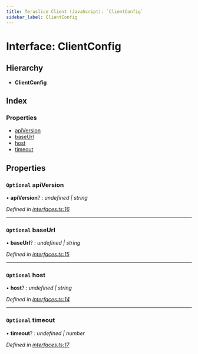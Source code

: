 ```yaml
---
title: Teraslice Client (JavaScript): `ClientConfig`
sidebar_label: ClientConfig
---
```


# Interface: ClientConfig

## Hierarchy

* **ClientConfig**

## Index

### Properties

* [apiVersion](clientconfig.md#optional-apiversion)
* [baseUrl](clientconfig.md#optional-baseurl)
* [host](clientconfig.md#optional-host)
* [timeout](clientconfig.md#optional-timeout)

## Properties

### `Optional` apiVersion

• **apiVersion**? : *undefined | string*

*Defined in [interfaces.ts:16](https://github.com/terascope/teraslice/blob/0ae31df4/packages/teraslice-client-js/src/interfaces.ts#L16)*

___

### `Optional` baseUrl

• **baseUrl**? : *undefined | string*

*Defined in [interfaces.ts:15](https://github.com/terascope/teraslice/blob/0ae31df4/packages/teraslice-client-js/src/interfaces.ts#L15)*

___

### `Optional` host

• **host**? : *undefined | string*

*Defined in [interfaces.ts:14](https://github.com/terascope/teraslice/blob/0ae31df4/packages/teraslice-client-js/src/interfaces.ts#L14)*

___

### `Optional` timeout

• **timeout**? : *undefined | number*

*Defined in [interfaces.ts:17](https://github.com/terascope/teraslice/blob/0ae31df4/packages/teraslice-client-js/src/interfaces.ts#L17)*
